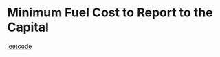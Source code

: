 Minimum Fuel Cost to Report to the Capital
==========================================
[leetcode](https://leetcode.com/problems/minimum-fuel-cost-to-report-to-the-capital)
